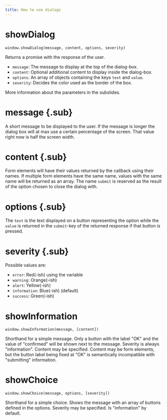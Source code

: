 ```yaml
---
title: How to use dialogs
---
```


# showDialog

`window.showDialog(message, content, options, severity)`

Returns a promise with the response of the user.

- `message`: The message to display at the top of the dialog-box.
- `content`: Optional additional content to display inside the dialog-box.
- `options`: An array of objects containing the keys `text` and `value`.
- `severity`: Decides the color used as the border of the box.

More information about the parameters in the subslides.

# message {.sub}

A short message to be displayed to the user. If the message is longer the dialog box will at max use a certain percentage of the screen. That value right now is half the screen width.

# content {.sub}

Form elements will have their values returned by the callback using their names.
If multiple form elements have the same name, values with the same name will be returned as an array.
The name `submit` is reserved as the result of the option chosen to close the dialog with.

# options {.sub}

The `text` is the text displayed on a button representing the option while the `value` is returned in the `submit`-key of the returned response if that button is pressed.

# severity {.sub}

Possible values are:

- `error`: Red(-ish) using the variable 
- `warning`: Orange(-ish)
- `alert`: Yellow(-ish)
- `information`: Blue(-ish) (default)
- `success`: Green(-ish)

# showInformation

`window.showInformation(message, [content])`

Shorthand for a simple message. Only a button with the label "OK" and the value of "confirmed" will be shown next to the message. Severity is always "information". Content may be specified. Content may be form elements, but the button label being fixed at "OK" is semantically incompatible with "submitting" information.

# showChoice

`window.showChoice(message, options, [severity])`

Shorthand for a simple choice. Shows the message with an array of buttons defined in the options. Severity may be specified. Is "information" by default.